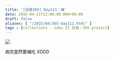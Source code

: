 ```yaml
---
title: '[白狼365] Day111：補'
date: 2015-04-21T12:00:00.000+08:00
draft: false
aliases: [ "/2015/04/365-day111.html" ]
tags : [collections - zaku II 白狼・365 project]
---
```


[![](https://farm9.staticflickr.com/8751/16563367493_47b58ccd2b_z.jpg)](https://farm9.staticflickr.com/8751/16563367493_47b58ccd2b_z.jpg)

病完當然要補吃 XDDD